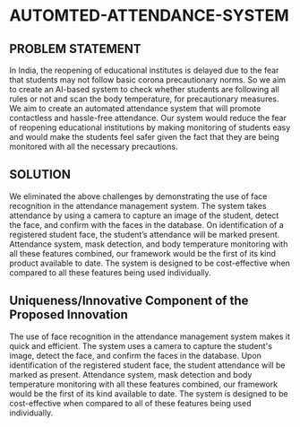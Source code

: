 # AUTOMTED-ATTENDANCE-SYSTEM
## PROBLEM STATEMENT

In India, the reopening of educational institutes is delayed due to the fear that students may not follow basic corona precautionary norms. So we aim to create an AI-based system to check whether students are following all rules or not and scan the body temperature, for precautionary measures. We aim to create an automated attendance system that will promote contactless and hassle-free attendance. Our system would reduce the fear of reopening educational institutions by making monitoring of students easy and would make the students feel safer given the fact that they are being monitored with all the necessary precautions.

## SOLUTION 

We eliminated the above challenges by demonstrating the use of face recognition in the attendance management system. The system takes attendance by using a camera to capture an image of the student, detect the face, and confirm with the faces in the database. On identification of a registered student face, the student’s attendance will be marked present. Attendance system, mask detection, and body temperature monitoring with all these features combined, our framework would be the first of its kind product available to date. The system is designed to be cost-effective when compared to all these features being used individually.

## Uniqueness/Innovative Component of the Proposed Innovation

The use of face recognition in the attendance management system makes it quick and efficient. The system uses a camera to capture the student's image, detect the face, and confirm the faces in the database. Upon identification of the registered student face, the student attendance will be marked as present. Attendance system, mask detection and body temperature monitoring with all these features combined, our framework would be the first of its kind available to date. The system is designed to be cost-effective when compared to all of these features being used individually.

